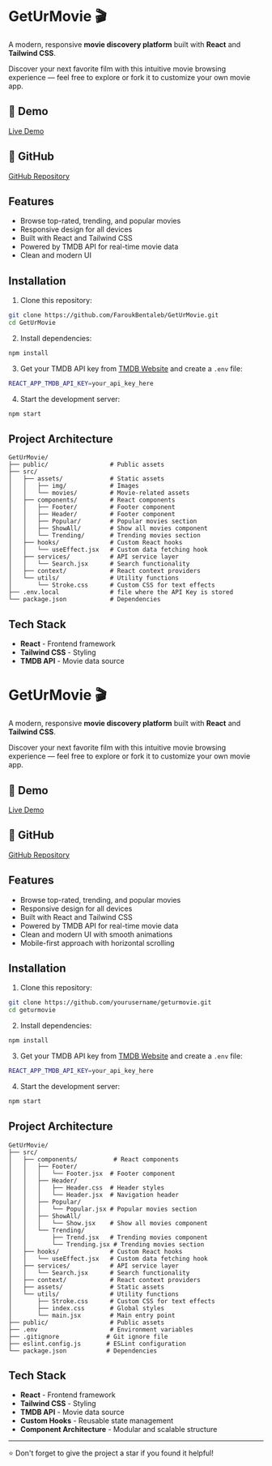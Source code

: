 # GetUrMovie 🎬

A modern, responsive **movie discovery platform** built with **React** and **Tailwind CSS**.

Discover your next favorite film with this intuitive movie browsing experience — feel free to explore or fork it to customize your own movie app.

## 🚀 Demo

[Live Demo](link__)

## 📂 GitHub

[GitHub Repository](https://github.com/FaroukBentaleb/GetUrMovie.git)

## Features

- Browse top-rated, trending, and popular movies
- Responsive design for all devices
- Built with React and Tailwind CSS
- Powered by TMDB API for real-time movie data
- Clean and modern UI

## Installation

1. Clone this repository:

```bash
git clone https://github.com/FaroukBentaleb/GetUrMovie.git
cd GetUrMovie
```

2. Install dependencies:

```bash
npm install
```

3. Get your TMDB API key from [TMDB Website](https://www.themoviedb.org/) and create a `.env` file:

```bash
REACT_APP_TMDB_API_KEY=your_api_key_here
```

4. Start the development server:

```bash
npm start
```

## Project Architecture

```
GetUrMovie/
├── public/                 # Public assets
├── src/
│   ├── assets/             # Static assets
│   │   ├── img/            # Images
│   │   └── movies/         # Movie-related assets
│   ├── components/         # React components
│   │   ├── Footer/         # Footer component
│   │   ├── Header/         # Footer component
│   │   ├── Popular/        # Popular movies section
│   │   ├── ShowAll/        # Show all movies component
│   │   └── Trending/       # Trending movies section
│   ├── hooks/              # Custom React hooks
│   │   └── useEffect.jsx   # Custom data fetching hook
│   ├── services/           # API service layer
│   │   └── Search.jsx      # Search functionality
│   ├── context/            # React context providers
│   └── utils/              # Utility functions
│       └── Stroke.css      # Custom CSS for text effects
├── .env.local              # file where the API Key is stored
└── package.json            # Dependencies
```

## Tech Stack

- **React** - Frontend framework
- **Tailwind CSS** - Styling
- **TMDB API** - Movie data source

# GetUrMovie 🎬

A modern, responsive **movie discovery platform** built with **React** and **Tailwind CSS**.

Discover your next favorite film with this intuitive movie browsing experience — feel free to explore or fork it to customize your own movie app.

## 🚀 Demo

[Live Demo](your-demo-link-here)

## 📂 GitHub

[GitHub Repository](https://github.com/yourusername/geturmovie)

## Features

- Browse top-rated, trending, and popular movies
- Responsive design for all devices
- Built with React and Tailwind CSS
- Powered by TMDB API for real-time movie data
- Clean and modern UI with smooth animations
- Mobile-first approach with horizontal scrolling

## Installation

1. Clone this repository:

```bash
git clone https://github.com/yourusername/geturmovie.git
cd geturmovie
```

2. Install dependencies:

```bash
npm install
```

3. Get your TMDB API key from [TMDB Website](https://www.themoviedb.org/) and create a `.env` file:

```bash
REACT_APP_TMDB_API_KEY=your_api_key_here
```

4. Start the development server:

```bash
npm start
```

## Project Architecture

```
GetUrMovie/
├── src/
│   ├── components/          # React components
│   │   ├── Footer/
│   │   │   └── Footer.jsx  # Footer component
│   │   ├── Header/
│   │   │   ├── Header.css  # Header styles
│   │   │   └── Header.jsx  # Navigation header
│   │   ├── Popular/
│   │   │   └── Popular.jsx # Popular movies section
│   │   ├── ShowAll/
│   │   │   └── Show.jsx    # Show all movies component
│   │   └── Trending/
│   │       ├── Trend.jsx   # Trending movies component
│   │       └── Trending.jsx # Trending movies section
│   ├── hooks/              # Custom React hooks
│   │   └── useEffect.jsx   # Custom data fetching hook
│   ├── services/           # API service layer
│   │   └── Search.jsx      # Search functionality
│   ├── context/            # React context providers
│   ├── assets/             # Static assets
│   └── utils/              # Utility functions
│       ├── Stroke.css      # Custom CSS for text effects
│       ├── index.css       # Global styles
│       └── main.jsx        # Main entry point
├── public/                 # Public assets
├── .env                    # Environment variables
├── .gitignore             # Git ignore file
├── eslint.config.js       # ESLint configuration
└── package.json           # Dependencies
```

## Tech Stack

- **React** - Frontend framework
- **Tailwind CSS** - Styling
- **TMDB API** - Movie data source
- **Custom Hooks** - Reusable state management
- **Component Architecture** - Modular and scalable structure

---

⭐ Don't forget to give the project a star if you found it helpful!
